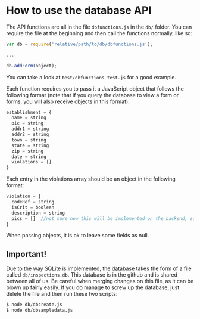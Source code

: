 # How to use the database API  

The API functions are all in the file `dbfunctions.js` in the `db/` folder. You can require the file at the beginning and then call the functions normally, like so:

```javascript
var db = require('relative/path/to/db/dbfunctions.js');

...

db.addForm(object);
```  
You can take a look at `test/dbfunctions_test.js` for a good example.

Each function requires you to pass it a JavaScript object that follows the following format
(note that if you query the database to view a form or forms, you will also receive objects in this format):

```javascript
establishment = {
  name = string
  pic = string
  addr1 = string
  addr2 = string
  town = string
  state = string
  zip = string
  date = string
  violations = []
}
```  

Each entry in the violations array should be an object in the following format:  
```javascript
violation = {
  codeRef = string
  isCrit = boolean
  description = string
  pics = []  //not sure how this will be implemented on the backend, so ignore it for now
}
```  
When passing objects, it is ok to leave some fields as null.  

## Important!  
Due to the way SQLite is implemented, the database takes the form of a file called `db/inspections.db`. This database is in the github and is shared between all of us.  Be careful when merging changes on this file, as it can be blown up fairly easily.  If you do manage to screw up the database, just delete the file and then run these two scripts:  
```bash
$ node db/dbcreate.js
$ node db/dbsampledata.js
```
